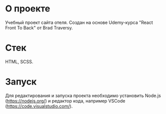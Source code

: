 # О проекте

Учебный проект сайта отеля. Создан на основе Udemy-курса "React Front To Back" от Brad Traversy.

# Стек

HTML, SCSS.

# Запуск

Для редактирования и запуска проекта необходимо установить Node.js (https://nodejs.org/) и
редактор кода, например VSCode (https://code.visualstudio.com/).
